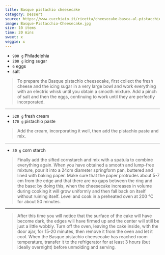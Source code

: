 ```yaml
---
title: Basque pistachio cheesecake
category: Dessert
source: https://www.cucchiaio.it/ricetta/cheesecake-basca-al-pistacchio/
image: Basque-Pistacchio-Cheesecake.jpg
size: 10 items
time: 20 mins
sweet: x
veggie: x
---
```


* `900 g` Philadelphia
* `200 g` icing sugar
* `6` eggs
* salt

> To prepare the Basque pistachio cheesecake, first collect the fresh cheese and the icing sugar in a very large bowl and work everything with an electric whisk until you obtain a smooth mixture. Add a pinch of salt and then the eggs, continuing to work until they are perfectly incorporated.

---

* `520 g` fresh cream
* `170 g` pistachio paste

> Add the cream, incorporating it well, then add the pistachio paste and mix.

---

* `30 g` corn starch
  
> Finally add the sifted cornstarch and mix with a spatula to combine everything again. When you have obtained a smooth and lump-free mixture, pour it into a 24cm diameter springform pan, buttered and lined with baking paper. Make sure that the paper protrudes about 5-7 cm from the edge and that there are no gaps between the ring and the base: by doing this, when the cheesecake increases in volume during cooking it will grow uniformly and then fall back on itself without ruining itself. Level and cook in a preheated oven at 200 °C for about 50 minutes.

---

> After this time you will notice that the surface of the cake will have become dark, the edges will have firmed up and the center will still be just a little wobbly. Turn off the oven, leaving the cake inside, with the door ajar, for 15-20 minutes, then remove it from the oven and let it cool. When the Basque pistachio cheesecake has reached room temperature, transfer it to the refrigerator for at least 3 hours (but ideally overnight) before unmolding and serving.